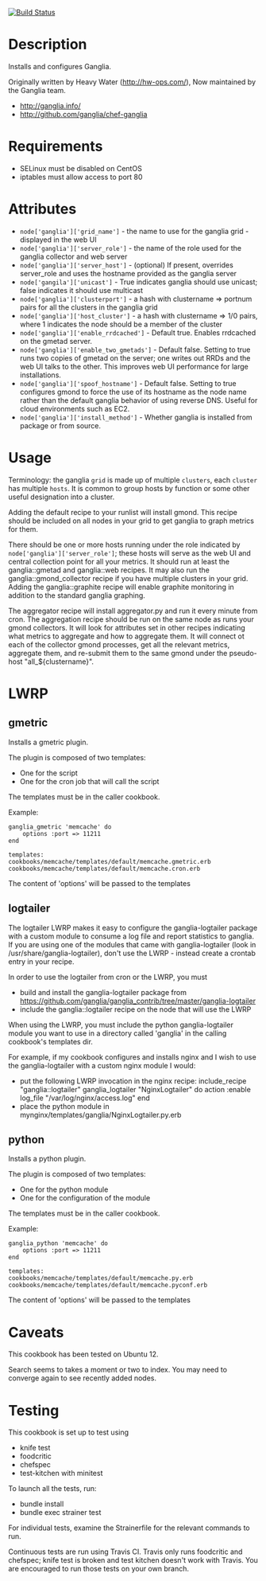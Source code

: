 [![Build Status](https://secure.travis-ci.org/ganglia/chef-ganglia.png)](http://travis-ci.org/ganglia/chef-ganglia)

Description
===========

Installs and configures Ganglia.

Originally written by Heavy Water (http://hw-ops.com/), Now maintained by the Ganglia team.

* http://ganglia.info/
* http://github.com/ganglia/chef-ganglia

Requirements
============

* SELinux must be disabled on CentOS
* iptables must allow access to port 80

Attributes
==========

* `node['ganglia']['grid_name']` - the name to use for the ganglia grid - displayed in the web UI
* `node['ganglia']['server_role']` - the name of the role used for the ganglia collector and web server
* `node['ganglia']['server_host']` - (optional) If present, overrides server_role and uses the hostname provided as the ganglia server
* `node['gangila']['unicast']` - True indicates ganglia should use unicast; false indicates it should use multicast
* `node['ganglia']['clusterport']` - a hash with clustername => portnum pairs for all the clusters in the ganglia grid
* `node['ganglia']['host_cluster']` - a hash with clustername => 1/0 pairs, where 1 indicates the node should be a member of the cluster
* `node['ganglia']['enable_rrdcached']` - Default true. Enables rrdcached on the gmetad server.
* `node['ganglia']['enable_two_gmetads']` - Default false. Setting to true runs two copies of gmetad on the server; one writes out RRDs and the web UI talks to the other. This improves web UI performance for large installations.
* `node['ganglia']['spoof_hostname']` - Default false. Setting to true configures gmond to force the use of its hostname as the node name rather than the default ganglia behavior of using reverse DNS. Useful for cloud environments such as EC2.
* `node['ganglia']['install_method']` - Whether ganglia is installed from package or from source.

Usage
=====

Terminology: the ganglia `grid` is made up of multiple `clusters`, each `cluster` has multiple `hosts`. It is common to group hosts by function or some other useful designation into a cluster.

Adding the default recipe to your runlist will install gmond. This recipe should be included on all nodes in your grid to get ganglia to graph metrics for them.

There should be one or more hosts running under the role indicated by `node['ganglia']['server_role']`; these hosts will serve as the web UI and central collection point for all your metrics. It should run at least the ganglia::gmetad and ganglia::web recipes. It may also run the ganglia::gmond_collector recipe if you have multiple clusters in your grid.  Adding the ganglia::graphite recipe will enable graphite monitoring in addition to the standard ganglia graphing.

The aggregator recipe will install aggregator.py and run it every minute from cron. The aggregation recipe should be run on the same node as runs your gmond collectors. It will look for attributes set in other recipes indicating what metrics to aggregate and how to aggregate them. It will connect ot each of the collector gmond processes, get all the relevant metrics, aggregate them, and re-submit them to the same gmond under the pseudo-host "all_${clustername}".

LWRP
====

gmetric
-------

Installs a gmetric plugin.

The plugin is composed of two templates:
* One for the script
* One for the cron job that will call the script

The templates must be in the caller cookbook.

Example:

    ganglia_gmetric 'memcache' do
        options :port => 11211
    end

    templates:
    cookbooks/memcache/templates/default/memcache.gmetric.erb
    cookbooks/memcache/templates/default/memcache.cron.erb

The content of 'options' will be passed to the templates

logtailer
---------

The logtailer LWRP makes it easy to configure the ganglia-logtailer package with a custom module to consume a log file and report statistics to ganglia. If you are using one of the modules that came with ganglia-logtailer (look in /usr/share/ganglia-logtailer), don't use the LWRP - instead create a crontab entry in your recipe.

In order to use the logtailer from cron or the LWRP, you must
* build and install the ganglia-logtailer package from https://github.com/ganglia/ganglia_contrib/tree/master/ganglia-logtailer
* include the ganglia::logtailer recipe on the node that will use the LWRP

When using the LWRP, you must include the python ganglia-logtailer module you want to use in a directory called 'ganglia' in the calling cookbook's templates dir.

For example, if my cookbook configures and installs nginx and I wish to use the ganglia-logtailer with a custom nginx module I would:
* put the following LWRP invocation in the nginx recipe:
 include_recipe "ganglia::logtailer"
 ganglia_logtailer "NginxLogtailer" do
   action :enable
   log_file "/var/log/nginx/access.log"
 end
* place the python module in mynginx/templates/ganglia/NginxLogtailer.py.erb

python
------

Installs a python plugin.

The plugin is composed of two templates:
* One for the python module
* One for the configuration of the module

The templates must be in the caller cookbook.

Example:

    ganglia_python 'memcache' do
        options :port => 11211
    end

    templates:
    cookbooks/memcache/templates/default/memcache.py.erb
    cookbooks/memcache/templates/default/memcache.pyconf.erb

The content of 'options' will be passed to the templates

Caveats
=======

This cookbook has been tested on Ubuntu 12.

Search seems to takes a moment or two to index.
You may need to converge again to see recently added nodes.

Testing
=======

This cookbook is set up to test using
* knife test
* foodcritic
* chefspec
* test-kitchen with minitest

To launch all the tests, run:
* bundle install
* bundle exec strainer test

For individual tests, examine the Strainerfile for the relevant commands to run.

Continuous tests are run using Travis CI. Travis only runs foodcritic and chefspec; knife test is broken and test kitchen doesn't work with Travis. You are encouraged to run those tests on your own branch.
